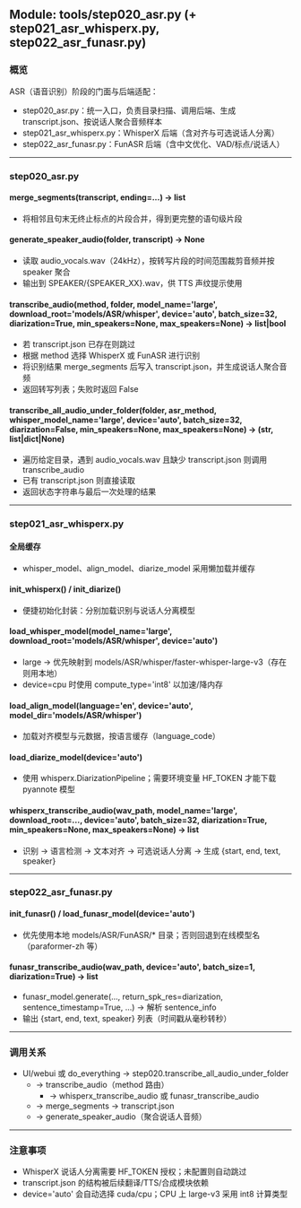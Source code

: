 ## Module: tools/step020_asr.py (+ step021_asr_whisperx.py, step022_asr_funasr.py)

### 概览
ASR（语音识别）阶段的门面与后端适配：
- step020_asr.py：统一入口，负责目录扫描、调用后端、生成 transcript.json、按说话人聚合音频样本
- step021_asr_whisperx.py：WhisperX 后端（含对齐与可选说话人分离）
- step022_asr_funasr.py：FunASR 后端（含中文优化、VAD/标点/说话人）

---

### step020_asr.py

#### merge_segments(transcript, ending=...) -> list
- 将相邻且句末无终止标点的片段合并，得到更完整的语句级片段

#### generate_speaker_audio(folder, transcript) -> None
- 读取 audio_vocals.wav（24kHz），按转写片段的时间范围裁剪音频并按 speaker 聚合
- 输出到 SPEAKER/{SPEAKER_XX}.wav，供 TTS 声纹提示使用

#### transcribe_audio(method, folder, model_name='large', download_root='models/ASR/whisper', device='auto', batch_size=32, diarization=True, min_speakers=None, max_speakers=None) -> list|bool
- 若 transcript.json 已存在则跳过
- 根据 method 选择 WhisperX 或 FunASR 进行识别
- 将识别结果 merge_segments 后写入 transcript.json，并生成说话人聚合音频
- 返回转写列表；失败时返回 False

#### transcribe_all_audio_under_folder(folder, asr_method, whisper_model_name='large', device='auto', batch_size=32, diarization=False, min_speakers=None, max_speakers=None) -> (str, list|dict|None)
- 遍历给定目录，遇到 audio_vocals.wav 且缺少 transcript.json 则调用 transcribe_audio
- 已有 transcript.json 则直接读取
- 返回状态字符串与最后一次处理的结果

---

### step021_asr_whisperx.py

#### 全局缓存
- whisper_model、align_model、diarize_model 采用懒加载并缓存

#### init_whisperx() / init_diarize()
- 便捷初始化封装：分别加载识别与说话人分离模型

#### load_whisper_model(model_name='large', download_root='models/ASR/whisper', device='auto')
- large → 优先映射到 models/ASR/whisper/faster-whisper-large-v3（存在则用本地）
- device=cpu 时使用 compute_type='int8' 以加速/降内存

#### load_align_model(language='en', device='auto', model_dir='models/ASR/whisper')
- 加载对齐模型与元数据，按语言缓存（language_code）

#### load_diarize_model(device='auto')
- 使用 whisperx.DiarizationPipeline；需要环境变量 HF_TOKEN 才能下载 pyannote 模型

#### whisperx_transcribe_audio(wav_path, model_name='large', download_root=..., device='auto', batch_size=32, diarization=True, min_speakers=None, max_speakers=None) -> list
- 识别 → 语言检测 → 文本对齐 → 可选说话人分离 → 生成 {start, end, text, speaker}

---

### step022_asr_funasr.py

#### init_funasr() / load_funasr_model(device='auto')
- 优先使用本地 models/ASR/FunASR/* 目录；否则回退到在线模型名（paraformer-zh 等）

#### funasr_transcribe_audio(wav_path, device='auto', batch_size=1, diarization=True) -> list
- funasr_model.generate(..., return_spk_res=diarization, sentence_timestamp=True, ...) → 解析 sentence_info
- 输出 {start, end, text, speaker} 列表（时间戳从毫秒转秒）

---

### 调用关系
- UI/webui 或 do_everything → step020.transcribe_all_audio_under_folder
  - → transcribe_audio（method 路由）
    - → whisperx_transcribe_audio 或 funasr_transcribe_audio
  - → merge_segments → transcript.json
  - → generate_speaker_audio（聚合说话人音频）

---

### 注意事项
- WhisperX 说话人分离需要 HF_TOKEN 授权；未配置则自动跳过
- transcript.json 的结构被后续翻译/TTS/合成模块依赖
- device='auto' 会自动选择 cuda/cpu；CPU 上 large-v3 采用 int8 计算类型

